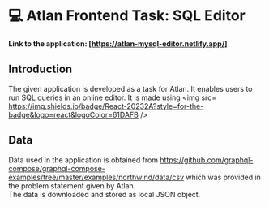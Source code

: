 # :computer: Atlan Frontend Task: SQL Editor
<strong> Link to the application: [https://atlan-mysql-editor.netlify.app/]</strong>
<br>

## Introduction

The given application is developed as a task for Atlan. It enables users to run SQL queries in an online editor.
It is made using <img src= https://img.shields.io/badge/React-20232A?style=for-the-badge&logo=react&logoColor=61DAFB />

## Data 
Data used in the application is obtained from https://github.com/graphql-compose/graphql-compose-examples/tree/master/examples/northwind/data/csv which was provided in the problem statement given by Atlan.
<br>The data is downloaded and stored as local JSON object.

